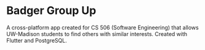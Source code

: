 # Badger Group Up
A cross-platform app created for CS 506 (Software Engineering) that allows UW-Madison students to find others with similar interests.
Created with Flutter and PostgreSQL.
